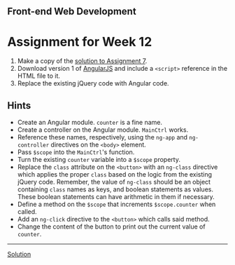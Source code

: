 ## Front-end Web Development
# Assignment for Week 12

1.  Make a copy of the [solution to Assignment 7](https://github.com/JeffreyATW/fwd/tree/master/series9/class7/solution).
2.  Download version 1 of [AngularJS](https://angularjs.org/) and include a `<script>` reference in the HTML file to it.
3.  Replace the existing jQuery code with Angular code.

## Hints

*   Create an Angular module. `counter` is a fine name.
*   Create a controller on the Angular module. `MainCtrl` works.
*   Reference these names, respectively, using the `ng-app` and `ng-controller` directives on the `<body>` element.
*   Pass `$scope` into the `MainCtrl`'s function.
*   Turn the existing `counter` variable into a `$scope` property.
*   Replace the `class` attribute on the `<button>` with an `ng-class` directive which applies the proper `class` based on the logic from the existing jQuery code. Remember, the value of `ng-class` should be an object containing `class` names as keys, and boolean statements as values. These boolean statements can have arithmetic in them if necessary.
*   Define a method on the `$scope` that increments `$scope.counter` when called.
*   Add an `ng-click` directive to the `<button>` which calls said method.
*   Change the content of the button to print out the current value of `counter`.

* * *

[Solution](http://jeffreyatw.github.io/fwd/series9/class12/solution/)
